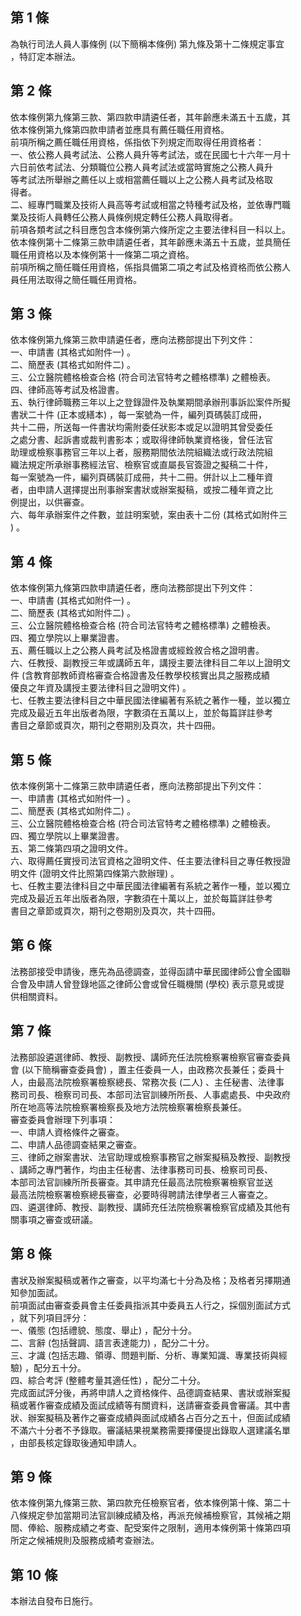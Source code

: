 第 1 條
-------
為執行司法人員人事條例 (以下簡稱本條例) 第九條及第十二條規定事宜  
，特訂定本辦法。

第 2 條
-------
依本條例第九條第三款、第四款申請遴任者，其年齡應未滿五十五歲，其  
依本條例第九條第四款申請者並應具有薦任職任用資格。  
前項所稱之薦任職任用資格，係指依下列規定而取得任用資格者：  
一、依公務人員考試法、公務人員升等考試法，或在民國七十六年一月十  
    六日前依考試法、分類職位公務人員考試法或當時實施之公務人員升  
    等考試法所舉辦之薦任以上或相當薦任職以上之公務人員考試及格取  
    得者。  
二、經專門職業及技術人員高等考試或相當之特種考試及格，並依專門職  
    業及技術人員轉任公務人員條例規定轉任公務人員取得者。  
前項各類考試之科目應包含本條例第六條所定之主要法律科目一科以上。  
依本條例第十二條第三款申請遴任者，其年齡應未滿五十五歲，並具簡任  
職任用資格以及本條例第十一條第二項之資格。  
前項所稱之簡任職任用資格，係指具備第二項之考試及格資格而依公務人  
員任用法取得之簡任職任用資格。

第 3 條
-------
依本條例第九條第三款申請遴任者，應向法務部提出下列文件：  
一、申請書 (其格式如附件一) 。  
二、簡歷表 (其格式如附件二) 。  
三、公立醫院體格檢查合格 (符合司法官特考之體格標準) 之體檢表。  
四、律師高等考試及格證書。  
五、執行律師職務三年以上之登錄證件及執業期間承辦刑事訴訟案件所擬  
    書狀二十件 (正本或繕本) ，每一案號為一件，編列頁碼裝訂成冊，  
    共十二冊，所送每一件書狀均需附委任狀影本或足以證明其曾受委任  
    之處分書、起訴書或裁判書影本；或取得律師執業資格後，曾任法官  
    助理或檢察事務官三年以上者，服務期間依法院組織法或行政法院組  
    織法規定所承辦事務經法官、檢察官或直屬長官簽證之擬稿二十件，  
    每一案號為一件，編列頁碼裝訂成冊，共十二冊。併計以上二種年資  
    者，由申請人選擇提出刑事辦案書狀或辦案擬稿，或按二種年資之比  
    例提出，以供審查。  
六、每年承辦案件之件數，並註明案號，案由表十二份 (其格式如附件三  
    ) 。

第 4 條
-------
依本條例第九條第四款申請遴任者，應向法務部提出下列文件：  
一、申請書 (其格式如附件一) 。  
二、簡歷表 (其格式如附件二) 。  
三、公立醫院體格檢查合格 (符合司法官特考之體格標準) 之體檢表。  
四、獨立學院以上畢業證書。  
五、薦任職以上之公務人員考試及格證書或經銓敘合格之證明書。  
六、任教授、副教授三年或講師五年，講授主要法律科目二年以上證明文  
    件 (含教育部教師資格審查合格證書及任教學校核實出具之服務成績  
    優良之年資及講授主要法律科目之證明文件) 。  
七、任教主要法律科目之中華民國法律編著有系統之著作一種，並以獨立  
    完成及最近五年出版者為限，字數須在五萬以上，並於每篇詳註參考  
    書目之章節或頁次，期刊之卷期別及頁次，共十四冊。

第 5 條
-------
依本條例第十二條第三款申請遴任者，應向法務部提出下列文件：  
一、申請書 (其格式如附件一) 。  
二、簡歷表 (其格式如附件二) 。  
三、公立醫院體格檢查合格 (符合司法官特考之體格標準) 之體檢表。  
四、獨立學院以上畢業證書。  
五、第二條第四項之證明文件。  
六、取得薦任實授司法官資格之證明文件、任主要法律科目之專任教授證  
    明文件 (證明文件比照第四條第六款辦理) 。  
七、任教主要法律科目之中華民國法律編著有系統之著作一種，並以獨立  
    完成及最近五年出版者為限，字數須在十萬以上，並於每篇詳註參考  
    書目之章節或頁次，期刊之卷期別及頁次，共十四冊。

第 6 條
-------
法務部接受申請後，應先為品德調查，並得函請中華民國律師公會全國聯  
合會及申請人曾登錄地區之律師公會或曾任職機關 (學校) 表示意見或提  
供相關資料。

第 7 條
-------
法務部設遴選律師、教授、副教授、講師充任法院檢察署檢察官審查委員  
會 (以下簡稱審查委員會) ，置主任委員一人，由政務次長兼任；委員十  
人，由最高法院檢察署檢察總長、常務次長 (二人) 、主任秘書、法律事  
務司司長、檢察司司長、本部司法官訓練所所長、人事處處長、中央政府  
所在地高等法院檢察署檢察長及地方法院檢察署檢察長兼任。  
審查委員會辦理下列事項：  
一、申請人資格條件之審查。  
二、申請人品德調查結果之審查。  
三、律師之辦案書狀、法官助理或檢察事務官之辦案擬稿及教授、副教授  
    、講師之專門著作，均由主任秘書、法律事務司司長、檢察司司長、  
    本部司法官訓練所所長審查。其申請充任最高法院檢察署檢察官並送  
    最高法院檢察署檢察總長審查，必要時得聘請法律學者三人審查之。  
四、遴選律師、教授、副教授、講師充任法院檢察署檢察官成績及其他有  
    關事項之審查或研議。

第 8 條
-------
書狀及辦案擬稿或著作之審查，以平均滿七十分為及格；及格者另擇期通  
知參加面試。  
前項面試由審查委員會主任委員指派其中委員五人行之，採個別面試方式  
，就下列項目評分：  
一、儀態 (包括禮貌、態度、舉止) ，配分十分。  
二、言辭 (包括聲調、語言表達能力) ，配分二十分。  
三、才識 (包括志趣、領導、問題判斷、分析、專業知識、專業技術與經  
    驗) ，配分五十分。  
四、綜合考評 (整體考量其適任性) ，配分二十分。  
完成面試評分後，再將申請人之資格條件、品德調查結果、書狀或辦案擬  
稿或著作審查成績及面試成績等有關資料，送請審查委員會審議。其中書  
狀、辦案擬稿及著作之審查成績與面試成績各占百分之五十，但面試成績  
不滿六十分者不予錄取。審議結果視業務需要擇優提出錄取人選建議名單  
，由部長核定錄取後通知申請人。

第 9 條
-------
依本條例第九條第三款、第四款充任檢察官者，依本條例第十條、第二十  
八條規定參加當期司法官訓練成績及格，再派充候補檢察官，其候補之期  
間、俸給、服務成績之考查、配受案件之限制，適用本條例第十條第四項  
所定之候補規則及服務成績考查辦法。

第 10 條
--------
本辦法自發布日施行。

